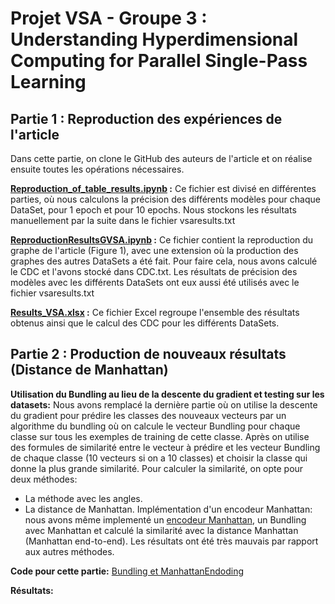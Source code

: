 # Projet VSA - Groupe 3 : Understanding Hyperdimensional Computing for Parallel Single-Pass Learning

## Partie 1 : Reproduction des expériences de l'article
Dans cette partie, on clone le GitHub des auteurs de l'article et on réalise ensuite toutes les opérations nécessaires. 

**[Reproduction_of_table_results.ipynb](Reproduction_of_table_results.ipynb) :** Ce fichier est divisé en différentes parties, où nous calculons la précision des différents modèles pour chaque DataSet, pour 1 epoch et pour 10 epochs. Nous stockons les résultats manuellement par la suite dans le fichier vsaresults.txt

**[ReproductionResultsGVSA.ipynb](ReproductionResultsGVSA.ipynb) :** Ce fichier contient la reproduction du graphe de l'article (Figure 1), avec une extension où la production des graphes des autres DataSets a été fait. Pour faire cela, nous avons calculé le CDC et l'avons stocké dans CDC.txt. Les résultats de précision des modèles avec les différents DataSets ont eux aussi été utilisés avec le fichier vsaresults.txt

**[Results_VSA.xlsx](Results_VSA.xlsx) :** Ce fichier Excel regroupe l'ensemble des résultats obtenus ainsi que le calcul des CDC pour les différents DataSets. 

## Partie 2 : Production de nouveaux résultats (Distance de Manhattan)

**Utilisation du Bundling au lieu de la descente du gradient et testing sur les datasets:** Nous avons remplacé la dernière partie où on utilise la descente du gradient pour prédire les classes des nouveaux vecteurs par un algorithme du bundling où on calcule le vecteur Bundling pour chaque classe sur tous les exemples de training de cette classe. Après on utilise des formules de similarité entre le vecteur à prédire et les vecteur Bundling de chaque classe (10 vecteurs si on a 10 classes) et choisir la classe qui donne la plus grande similarité.
Pour calculer la similarité, on opte pour deux méthodes: 
- La méthode avec les angles.
- La distance de Manhattan.
Implémentation d'un encodeur Manhattan: nous avons 
même implementé un [encodeur Manhattan](encoder_manhattan.py), un Bundling avec Manhattan et calculé la similarité avec la distance Manhattan (Manhattan end-to-end). Les résultats ont été très mauvais par rapport aux autres méthodes.

**Code pour cette partie:** [Bundling et ManhattanEndoding](Bundling_Projet_VSA.ipynb)

**Résultats:** 
